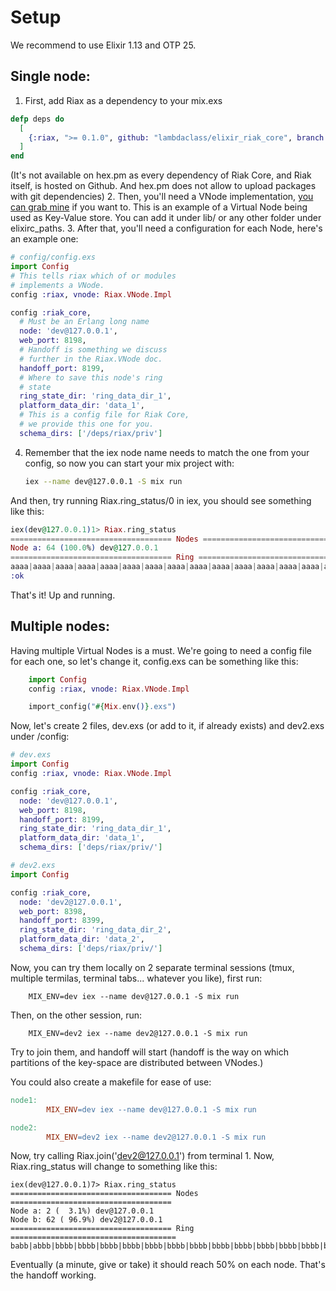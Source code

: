 # Setup
We recommend to use Elixir 1.13 and OTP 25.

## Single node:
1. First, add Riax as a dependency to your mix.exs
```elixir
defp deps do
  [
    {:riax, ">= 0.1.0", github: "lambdaclass/elixir_riak_core", branch: "main"}
  ]
end
```
(It's not available on hex.pm as every dependency of Riak Core, and Riak itself,
is hosted on Github. And hex.pm does not allow to upload packages with git dependencies)
2. Then, you'll need a VNode implementation, [you can grab mine](https://github.com/lambdaclass/elixir_riak_core/blob/main/test/key_value/riax_kv.ex)
if you want to. This is an example of a Virtual Node being used as Key-Value
store. You can add it under lib/ or any other folder under elixirc_paths.
3. After that, you'll need a configuration for each Node, here's an example one:
```elixir
# config/config.exs
import Config
# This tells riax which of or modules 
# implements a VNode.
config :riax, vnode: Riax.VNode.Impl

config :riak_core,
  # Must be an Erlang long name
  node: 'dev@127.0.0.1',
  web_port: 8198,
  # Handoff is something we discuss
  # further in the Riax.VNode doc.
  handoff_port: 8199,
  # Where to save this node's ring
  # state
  ring_state_dir: 'ring_data_dir_1',
  platform_data_dir: 'data_1',
  # This is a config file for Riak Core,
  # we provide this one for you.
  schema_dirs: ['/deps/riax/priv']
```
 4. Remember that the iex node name needs to match the one from your config, so
 now you can start your mix project with:
    ```bash
    iex --name dev@127.0.0.1 -S mix run
    ```
And then, try running Riax.ring_status/0 in iex, you should see something
like this:
```elixir
iex(dev@127.0.0.1)1> Riax.ring_status
==================================== Nodes ====================================
Node a: 64 (100.0%) dev@127.0.0.1
==================================== Ring =====================================
aaaa|aaaa|aaaa|aaaa|aaaa|aaaa|aaaa|aaaa|aaaa|aaaa|aaaa|aaaa|aaaa|aaaa|aaaa|aaaa|
:ok
``` 
That's it! Up and running.

## Multiple nodes:
Having multiple Virtual Nodes is a must. We're going to need a config file for 
each one, so let's change it, config.exs can be something like this:
```elixir
    import Config
    config :riax, vnode: Riax.VNode.Impl

    import_config("#{Mix.env()}.exs")
```
    
Now, let's create 2 files, dev.exs (or add to it, if already exists) and dev2.exs under /config:

```elixir
# dev.exs
import Config
config :riax, vnode: Riax.VNode.Impl

config :riak_core,
  node: 'dev@127.0.0.1',
  web_port: 8198,
  handoff_port: 8199,
  ring_state_dir: 'ring_data_dir_1',
  platform_data_dir: 'data_1',
  schema_dirs: ['deps/riax/priv/']
```
```elixir
# dev2.exs
import Config

config :riak_core,
  node: 'dev2@127.0.0.1',
  web_port: 8398,
  handoff_port: 8399,
  ring_state_dir: 'ring_data_dir_2',
  platform_data_dir: 'data_2',
  schema_dirs: ['deps/riax/priv/']
```
Now, you can try them locally on 2 separate terminal sessions (tmux, multiple termilas, terminal tabs... whatever you like), first run: 
```
    MIX_ENV=dev iex --name dev@127.0.0.1 -S mix run
```
Then, on the other session, run:
```
    MIX_ENV=dev2 iex --name dev2@127.0.0.1 -S mix run
```
Try to join them, and handoff will start (handoff is the way on which
partitions of the key-space are distributed between VNodes.)

You could also create a makefile for ease of use:
```makefile
node1:
        MIX_ENV=dev iex --name dev@127.0.0.1 -S mix run

node2:
        MIX_ENV=dev2 iex --name dev2@127.0.0.1 -S mix run
```
Now, try calling Riax.join('dev2@127.0.0.1') from terminal 1. Now,
Riax.ring_status will change to something like this:
``` 
iex(dev@127.0.0.1)7> Riax.ring_status
==================================== Nodes ====================================
Node a: 2 (  3.1%) dev@127.0.0.1
Node b: 62 ( 96.9%) dev2@127.0.0.1
==================================== Ring =====================================
babb|abbb|bbbb|bbbb|bbbb|bbbb|bbbb|bbbb|bbbb|bbbb|bbbb|bbbb|bbbb|bbbb|bbbb|bbbb|
```
Eventually (a minute, give or take) it should reach 50% on each node.
That's the handoff working.
